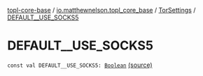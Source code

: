 [topl-core-base](../../index.md) / [io.matthewnelson.topl_core_base](../index.md) / [TorSettings](index.md) / [DEFAULT__USE_SOCKS5](./-d-e-f-a-u-l-t__-u-s-e_-s-o-c-k-s5.md)

# DEFAULT__USE_SOCKS5

`const val DEFAULT__USE_SOCKS5: `[`Boolean`](https://kotlinlang.org/api/latest/jvm/stdlib/kotlin/-boolean/index.html) [(source)](https://github.com/05nelsonm/TorOnionProxyLibrary-Android/blob/master/topl-core-base/src/main/java/io/matthewnelson/topl_core_base/TorSettings.kt#L137)